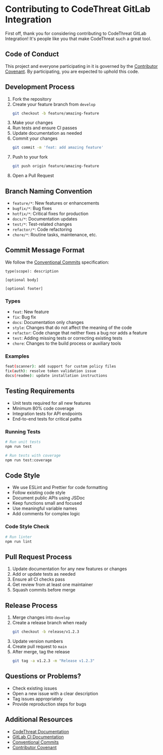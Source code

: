 # Contributing to CodeThreat GitLab Integration

First off, thank you for considering contributing to CodeThreat GitLab Integration! It's people like you that make CodeThreat such a great tool.

## Code of Conduct

This project and everyone participating in it is governed by the [Contributor Covenant](https://www.contributor-covenant.org/). By participating, you are expected to uphold this code.

## Development Process

1. Fork the repository
2. Create your feature branch from `develop`
   ```bash
   git checkout -b feature/amazing-feature
   ```
3. Make your changes
4. Run tests and ensure CI passes
5. Update documentation as needed
6. Commit your changes
   ```bash
   git commit -m 'feat: add amazing feature'
   ```
7. Push to your fork
   ```bash
   git push origin feature/amazing-feature
   ```
8. Open a Pull Request

## Branch Naming Convention

- `feature/*`: New features or enhancements
- `bugfix/*`: Bug fixes
- `hotfix/*`: Critical fixes for production
- `docs/*`: Documentation updates
- `test/*`: Test-related changes
- `refactor/*`: Code refactoring
- `chore/*`: Routine tasks, maintenance, etc.

## Commit Message Format

We follow the [Conventional Commits](https://www.conventionalcommits.org/) specification:

```
type(scope): description

[optional body]

[optional footer]
```

### Types
- `feat`: New feature
- `fix`: Bug fix
- `docs`: Documentation only changes
- `style`: Changes that do not affect the meaning of the code
- `refactor`: Code change that neither fixes a bug nor adds a feature
- `test`: Adding missing tests or correcting existing tests
- `chore`: Changes to the build process or auxiliary tools

### Examples

```bash
feat(scanner): add support for custom policy files
fix(auth): resolve token validation issue
docs(readme): update installation instructions
```

## Testing Requirements

- Unit tests required for all new features
- Minimum 80% code coverage
- Integration tests for API endpoints
- End-to-end tests for critical paths

### Running Tests

```bash
# Run unit tests
npm run test

# Run tests with coverage
npm run test:coverage
```

## Code Style

- We use ESLint and Prettier for code formatting
- Follow existing code style
- Document public APIs using JSDoc
- Keep functions small and focused
- Use meaningful variable names
- Add comments for complex logic

### Code Style Check

```bash
# Run linter
npm run lint
```

## Pull Request Process

1. Update documentation for any new features or changes
2. Add or update tests as needed
3. Ensure all CI checks pass
4. Get review from at least one maintainer
5. Squash commits before merge

## Release Process

1. Merge changes into `develop`
2. Create a release branch when ready
   ```bash
   git checkout -b release/v1.2.3
   ```
3. Update version numbers
4. Create pull request to `main`
5. After merge, tag the release
   ```bash
   git tag -a v1.2.3 -m "Release v1.2.3"
   ```

## Questions or Problems?

- Check existing issues
- Open a new issue with a clear description
- Tag issues appropriately
- Provide reproduction steps for bugs

## Additional Resources

- [CodeThreat Documentation](https://docs.codethreat.com)
- [GitLab CI Documentation](https://docs.gitlab.com/ee/ci/)
- [Conventional Commits](https://www.conventionalcommits.org/)
- [Contributor Covenant](https://www.contributor-covenant.org/) 